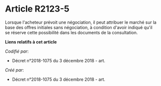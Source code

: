 # Article R2123-5

Lorsque l'acheteur prévoit une négociation, il peut attribuer le marché sur la base des offres initiales sans négociation, à
condition d'avoir indiqué qu'il se réserve cette possibilité dans les documents de la consultation.

**Liens relatifs à cet article**

_Codifié par_:

  - Décret n°2018-1075 du 3 décembre 2018 - art.

_Créé par_:

  - Décret n°2018-1075 du 3 décembre 2018 - art.
